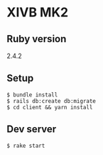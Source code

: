 # XIVB MK2

## Ruby version

2.4.2

## Setup

    $ bundle install
    $ rails db:create db:migrate
    $ cd client && yarn install

## Dev server

    $ rake start
